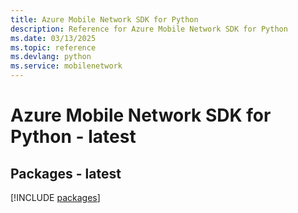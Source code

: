 ```yaml
---
title: Azure Mobile Network SDK for Python
description: Reference for Azure Mobile Network SDK for Python
ms.date: 03/13/2025
ms.topic: reference
ms.devlang: python
ms.service: mobilenetwork
---
```

# Azure Mobile Network SDK for Python - latest
## Packages - latest
[!INCLUDE [packages](mobile-network-index.md)]